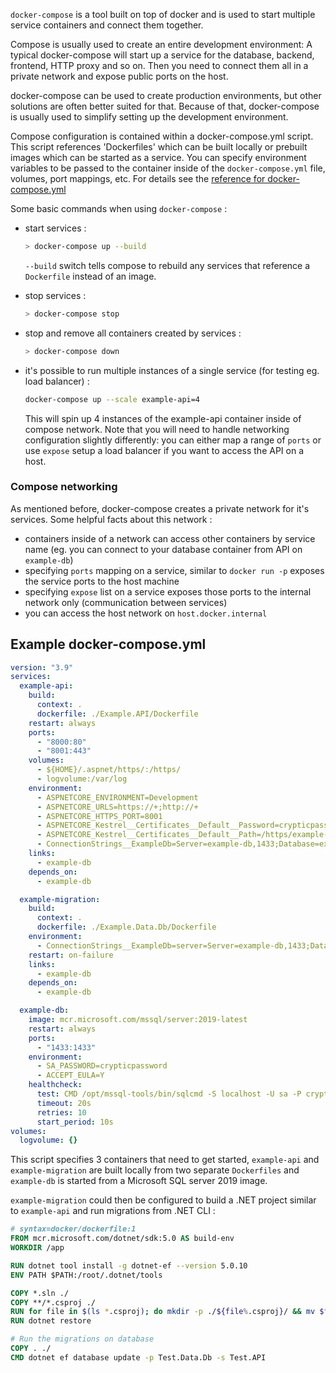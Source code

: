 `docker-compose` is a tool built on top of docker and is used to start multiple service containers and connect them together.

Compose is usually used to create an entire development environment: A typical docker-compose will start up a service for the database, backend, frontend, HTTP proxy and so on. Then you need to connect them all in a private network and expose public ports on the host.

docker-compose can be used to create production environments, but other solutions are often better suited for that. Because of that, docker-compose is usually used to simplify setting up the development environment.

Compose configuration is contained within a docker-compose.yml script. This script references 'Dockerfiles' which can be built locally or prebuilt images which can be started as a service. You can specify environment variables to be passed to the container inside of the `docker-compose.yml` file, volumes, port mappings, etc. For details see the [reference for docker-compose.yml](https://docs.docker.com/compose/compose-file/)

Some basic commands when using `docker-compose` :

- start services :

  ```bash
  > docker-compose up --build
  ```

  `--build` switch tells compose to rebuild any services that reference a `Dockerfile` instead of an image.

- stop services :

  ```bash
  > docker-compose stop
  ```

- stop and remove all containers created by services :

  ```bash
  > docker-compose down
  ```

- it's possible to run multiple instances of a single service (for testing eg. load balancer) :

  ```bash
  docker-compose up --scale example-api=4
  ```

  This will spin up 4 instances of the example-api container inside of compose network. Note that you will need to handle networking configuration slightly differently: you can either map a range of `ports` or use `expose` setup a load balancer if you want to access the API on a host.

### Compose networking

As mentioned before, docker-compose creates a private network for it's services. Some helpful facts about this network :

- containers inside of a network can access other containers by service name (eg. you can connect to your database container from API on `example-db`)
- specifying `ports` mapping on a service, similar to `docker run -p` exposes the service ports to the host machine
- specifying `expose` list on a service exposes those ports to the internal network only (communication between services)
- you can access the host network on `host.docker.internal`

## Example docker-compose.yml

```yml
version: "3.9"
services:
  example-api:
    build:
      context: .
      dockerfile: ./Example.API/Dockerfile
    restart: always
    ports:
      - "8000:80"
      - "8001:443"
    volumes:
      - ${HOME}/.aspnet/https/:/https/
      - logvolume:/var/log
    environment:
      - ASPNETCORE_ENVIRONMENT=Development
      - ASPNETCORE_URLS=https://+;http://+
      - ASPNETCORE_HTTPS_PORT=8001
      - ASPNETCORE_Kestrel__Certificates__Default__Password=crypticpassword
      - ASPNETCORE_Kestrel__Certificates__Default__Path=/https/example-api.pfx
      - ConnectionStrings__ExampleDb=Server=example-db,1433;Database=exampledb;User Id=sa;Password=crypticpassword;
    links:
      - example-db
    depends_on:
      - example-db

  example-migration:
    build:
      context: .
      dockerfile: ./Example.Data.Db/Dockerfile
    environment:
      - ConnectionStrings__ExampleDb=server=Server=example-db,1433;Database=exampledb;User Id=sa;Password=crypticpassword;
    restart: on-failure
    links:
      - example-db
    depends_on:
      - example-db

  example-db:
    image: mcr.microsoft.com/mssql/server:2019-latest
    restart: always
    ports:
      - "1433:1433"
    environment:
      - SA_PASSWORD=crypticpassword
      - ACCEPT_EULA=Y
    healthcheck:
      test: CMD /opt/mssql-tools/bin/sqlcmd -S localhost -U sa -P crypticpassword -Q "SELECT 1" || exit 1
      timeout: 20s
      retries: 10
      start_period: 10s
volumes:
  logvolume: {}
```

This script specifies 3 containers that need to get started, `example-api` and `example-migration` are built locally from two separate `Dockerfiles` and `example-db` is started from a Microsoft SQL server 2019 image.

`example-migration` could then be configured to build a .NET project similar to `example-api` and run migrations from .NET CLI :

```dockerfile
# syntax=docker/dockerfile:1
FROM mcr.microsoft.com/dotnet/sdk:5.0 AS build-env
WORKDIR /app

RUN dotnet tool install -g dotnet-ef --version 5.0.10
ENV PATH $PATH:/root/.dotnet/tools

COPY *.sln ./
COPY **/*.csproj ./
RUN for file in $(ls *.csproj); do mkdir -p ./${file%.csproj}/ && mv $file ./${file%.csproj}/; done
RUN dotnet restore

# Run the migrations on database
COPY . ./
CMD dotnet ef database update -p Test.Data.Db -s Test.API
```
